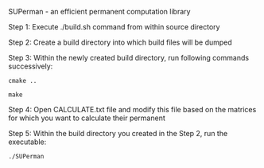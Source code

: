 SUPerman - an efficient permanent computation library

Step 1: Execute ./build.sh command from within source directory

Step 2: Create a build directory into which build files will be dumped

Step 3: Within the newly created build directory, run following commands successively:

    cmake ..
    
    make
    
Step 4: Open CALCULATE.txt file and modify this file based on the matrices for which you want to calculate their permanent

Step 5: Within the build directory you created in the Step 2, run the executable:
    
    ./SUPerman 
